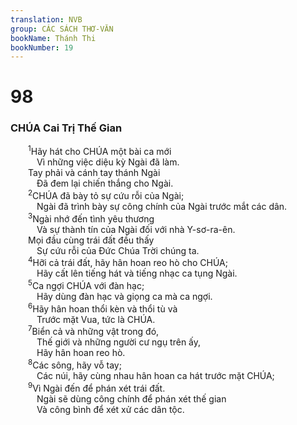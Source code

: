 ```yaml
---
translation: NVB
group: CÁC SÁCH THƠ-VĂN
bookName: Thánh Thi 
bookNumber: 19
---
```


<div class="title"><h1>98</h1><h3> CHÚA Cai Trị Thế Gian </h3></div>
<span class="verse thi_98_1">  <sup>1</sup>Hãy hát cho CHÚA một bài ca mới <br/>   Vì những việc diệu kỳ Ngài đã làm. <br/>  Tay phải và cánh tay thánh Ngài <br/>   Đã đem lại chiến thắng cho Ngài. <br/></span>
<span class="verse thi_98_2">  <sup>2</sup>CHÚA đã bày tỏ sự cứu rỗi của Ngài; <br/>   Ngài đã trình bày sự công chính của Ngài trước mắt các dân. <br/></span>
<span class="verse thi_98_3">  <sup>3</sup>Ngài nhớ đến tình yêu thương <br/>   Và sự thành tín của Ngài đối với nhà Y-sơ-ra-ên. <br/>  Mọi đầu cùng trái đất đều thấy <br/>   Sự cứu rỗi của Đức Chúa Trời chúng ta. <br/></span>
<span class="verse thi_98_4">  <sup>4</sup>Hỡi cả trái đất, hãy hân hoan reo hò cho CHÚA; <br/>   Hãy cất lên tiếng hát và tiếng nhạc ca tụng Ngài. <br/></span>
<span class="verse thi_98_5">  <sup>5</sup>Ca ngợi CHÚA với đàn hạc; <br/>   Hãy dùng đàn hạc và giọng ca mà ca ngợi. <br/></span>
<span class="verse thi_98_6">  <sup>6</sup>Hãy hân hoan thổi kèn và thổi tù và <br/>   Trước mặt Vua, tức là CHÚA. <br/></span>
<span class="verse thi_98_7">  <sup>7</sup>Biển cả và những vật trong đó, <br/>   Thế giới và những người cư ngụ trên ấy, <br/>   Hãy hân hoan reo hò. <br/></span>
<span class="verse thi_98_8">  <sup>8</sup>Các sông, hãy vỗ tay; <br/>   Các núi, hãy cùng nhau hân hoan ca hát trước mặt CHÚA; <br/></span>
<span class="verse thi_98_9">  <sup>9</sup>Vì Ngài đến để phán xét trái đất. <br/>   Ngài sẽ dùng công chính để phán xét thế gian <br/>   Và công bình để xét xử các dân tộc. <br/></span>
